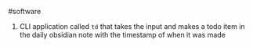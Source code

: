 #software 


1. CLI application called `td` that takes the input and makes a todo item in the daily obsidian note with the timestamp of when it was made